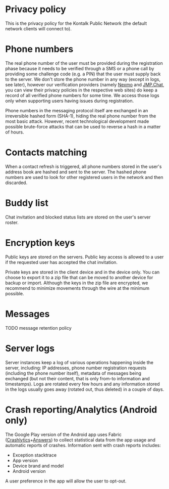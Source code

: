 Privacy policy
==============

This is the privacy policy for the Kontalk Public Network (the default network clients will connect to).

Phone numbers
=============
The real phone number of the user must be provided during the registration phase because it needs to be verified through a SMS or a phone call by providing some challenge code (e.g. a PIN) that the user must supply back to the server. We don't store the phone number in any way (except in logs, see later), however our verification providers (namely [Nexmo](https://www.nexmo.com/) and [JMP.Chat](https://jmp.chat/), you can view their privacy policies in the respective web sites) do keep a record of all verified phone numbers for some time. We access those logs only when supporting users having issues during registration.

Phone numbers in the messaging protocol itself are exchanged in an irreversible hashed form (SHA-1), hiding the real phone number from the most basic attack. However, recent technological development made possible brute-force attacks that can be used to reverse a hash in a matter of hours.

Contacts matching
=================
When a contact refresh is triggered, all phone numbers stored in the user's address book are hashed and sent to the server. The hashed phone numbers are used to look for other registered users in the network and then discarded.

Buddy list
==========
Chat invitation and blocked status lists are stored on the user's server roster.

Encryption keys
===============
Public keys are stored on the servers. Public key access is allowed to a user if the requested user has accepted the chat invitation.

Private keys are stored in the client device and in the device only. You can choose to export it to a zip file that can be moved to another device for backup or import. Although the keys in the zip file are encrypted, we recommend to minimize movements through the wire at the minimum possible.

Messages
========
TODO message retention policy

Server logs
===========
Server instances keep a log of various operations happening inside the server, including: IP addresses, phone number registration requests (including the phone number itself), metadata of messages being exchanged (but not their content, that is only from-to information and timestamps).
Logs are rotated every few hours and any information stored in the logs usually goes away (rotated out, thus deleted) in a couple of days.

Crash reporting/Analytics (Android only)
========================================
The Google Play version of the Android app uses Fabric ([Crashlytics](https://try.crashlytics.com/terms/)+[Answers](https://answers.io/privacy)) to collect statistical data from the app usage and automatic reports of crashes. Information sent with crash reports includes:

* Exception stacktrace
* App version
* Device brand and model
* Android version

A user preference in the app will allow the user to opt-out.

